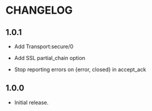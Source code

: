 CHANGELOG
=========

1.0.1
-----

 *  Add Transport:secure/0

 *  Add SSL partial_chain option

 *  Stop reporting errors on {error, closed} in accept_ack

1.0.0
-----

 *  Initial release.

